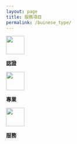```yaml
---
layout: page
title: 服務項目
permalink: /buinese_type/
---
```

<div>
	<img src='../svg/feature/goverment.svg' width="50" height="50">
	<p><strong>認證</strong></p>
	<img src='../svg/feature/briefcase-fill.svg' width="50" height="50">
	<p><strong>專業</strong></p>
	<img src='../svg/feature/hand-shake.svg' width="50" height="50">
	<p><strong>服務</strong></p>
</div>
